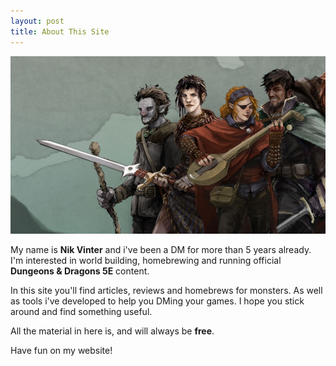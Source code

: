 ```yaml
---
layout: post
title: About This Site
---
```


![Header](/images/header_about.jpg)

My name is **Nik Vinter** and i've been a DM for more than 5 years already. I'm interested in world building, homebrewing and running official **Dungeons & Dragons 5E** content.

In this site you'll find articles, reviews and homebrews for monsters. As well as tools i've developed to help you DMing your games. I hope you stick around and find something useful.

All the material in here is, and will always be **free**. 

Have fun on my website!

